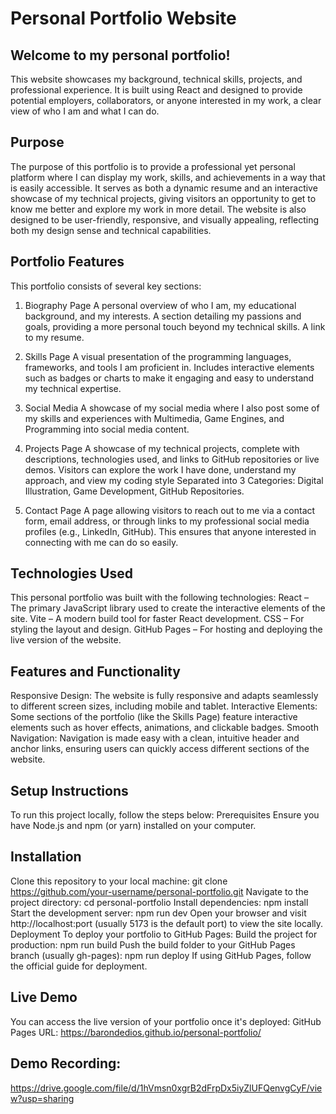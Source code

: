 # Personal Portfolio Website
## Welcome to my personal portfolio!
 This website showcases my background, technical skills, projects, and professional experience. It is built using React and designed to provide potential employers, collaborators, or anyone interested in my work, a clear view of who I am and what I can do.
## Purpose
The purpose of this portfolio is to provide a professional yet personal platform where I can display my work, skills, and achievements in a way that is easily accessible. It serves as both a dynamic resume and an interactive showcase of my technical projects, giving visitors an opportunity to get to know me better and explore my work in more detail. The website is also designed to be user-friendly, responsive, and visually appealing, reflecting both my design sense and technical capabilities.


## Portfolio Features
This portfolio consists of several key sections:
1. Biography Page
A personal overview of who I am, my educational background, and my interests.
A section detailing my passions and goals, providing a more personal touch beyond my technical skills.
A link to my resume.
2. Skills Page
A visual presentation of the programming languages, frameworks, and tools I am proficient in.
Includes interactive elements such as badges or charts to make it engaging and easy to understand my technical expertise.
3. Social Media
A showcase of my social media where I also post some of my skills and experiences with Multimedia, Game Engines, and Programming into social media content.

4. Projects Page
A showcase of my technical projects, complete with descriptions, technologies used, and links to GitHub repositories or live demos.
Visitors can explore the work I have done, understand my approach, and view my coding style
Separated into 3 Categories: Digital Illustration, Game Development, GitHub Repositories.

5. Contact Page
A page allowing visitors to reach out to me via a contact form, email address, or through links to my professional social media profiles (e.g., LinkedIn, GitHub).
This ensures that anyone interested in connecting with me can do so easily.


## Technologies Used
This personal portfolio was built with the following technologies:
React – The primary JavaScript library used to create the interactive elements of the site.
Vite – A modern build tool for faster React development.
CSS – For styling the layout and design.
GitHub Pages – For hosting and deploying the live version of the website.


## Features and Functionality
Responsive Design: The website is fully responsive and adapts seamlessly to different screen sizes, including mobile and tablet.
Interactive Elements: Some sections of the portfolio (like the Skills Page) feature interactive elements such as hover effects, animations, and clickable badges.
Smooth Navigation: Navigation is made easy with a clean, intuitive header and anchor links, ensuring users can quickly access different sections of the website.



## Setup Instructions
To run this project locally, follow the steps below:
Prerequisites
Ensure you have Node.js and npm (or yarn) installed on your computer.


## Installation
Clone this repository to your local machine:
 git clone https://github.com/your-username/personal-portfolio.git
Navigate to the project directory:
 cd personal-portfolio
Install dependencies:
npm install
Start the development server:
npm run dev
Open your browser and visit http://localhost:port (usually 5173 is the default port) to view the site locally.
Deployment
To deploy your portfolio to GitHub Pages:
Build the project for production:
npm run build
Push the build folder to your GitHub Pages branch (usually gh-pages):
npm run deploy
If using GitHub Pages, follow the official guide for deployment.



## Live Demo
You can access the live version of your portfolio once it's deployed:
GitHub Pages URL:
https://barondedios.github.io/personal-portfolio/

## Demo Recording:

https://drive.google.com/file/d/1hVmsn0xgrB2dFrpDx5iyZlUFQenvgCyF/view?usp=sharing

